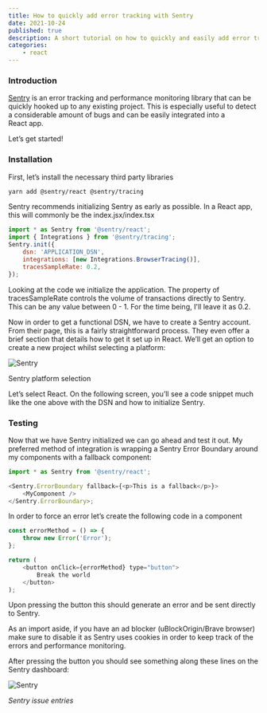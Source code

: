 ```yaml
---
title: How to quickly add error tracking with Sentry
date: 2021-10-24
published: true
description: A short tutorial on how to quickly and easily add error tracking and performance monitoring with the Sentry library in a React app
categories:
    - react
---
```


### Introduction

[Sentry](https://sentry.io/) is an error tracking and performance monitoring library that can be quickly hooked up to any existing project. This is especially useful to detect a considerable amount of bugs and can be easily integrated into a React app.

Let’s get started!

### Installation

First, let’s install the necessary third party libraries

```bash
yarn add @sentry/react @sentry/tracing
```

Sentry recommends initializing Sentry as early as possible. In a React app, this will commonly be the index.jsx/index.tsx

```js
import * as Sentry from '@sentry/react';
import { Integrations } from '@sentry/tracing';
Sentry.init({
	dsn: 'APPLICATION_DSN',
	integrations: [new Integrations.BrowserTracing()],
	tracesSampleRate: 0.2,
});
```

Looking at the code we initialize the application. The property of tracesSampleRate controls the volume of transactions directly to Sentry. This can be any value between 0 - 1. For the time being, I'll leave it as 0.2.

Now in order to get a functional DSN, we have to create a Sentry account. From their page, this is a fairly straightforward process. They even offer a brief section that details how to get it set up in React. We’ll get an option to create a new project whilst selecting a platform:

![Sentry](https://cdn.hashnode.com/res/hashnode/image/upload/v1638468763185/FZMVGWQV4i.png)

Sentry platform selection

Let’s select React. On the following screen, you’ll see a code snippet much like the one above with the DSN and how to initialize Sentry.

### Testing

Now that we have Sentry initialized we can go ahead and test it out. My preferred method of integration is wrapping a Sentry Error Boundary around my components with a fallback component:

```js
import * as Sentry from '@sentry/react';

<Sentry.ErrorBoundary fallback={<p>This is a fallback</p>}>
	<MyComponent />
</Sentry.ErrorBoundary>;
```

In order to force an error let’s create the following code in a component

```js
const errorMethod = () => {
	throw new Error('Error');
};

return (
	<button onClick={errorMethod} type="button">
		Break the world
	</button>
);
```

Upon pressing the button this should generate an error and be sent directly to Sentry.

As an import aside, if you have an ad blocker (uBlockOrigin/Brave browser) make sure to disable it as Sentry uses cookies in order to keep track of the errors and performance monitoring.

After pressing the button you should see something along these lines on the Sentry dashboard:

![Sentry](https://cdn.hashnode.com/res/hashnode/image/upload/v1638468764900/xfa1Z7ptd.png)

_Sentry issue entries_
